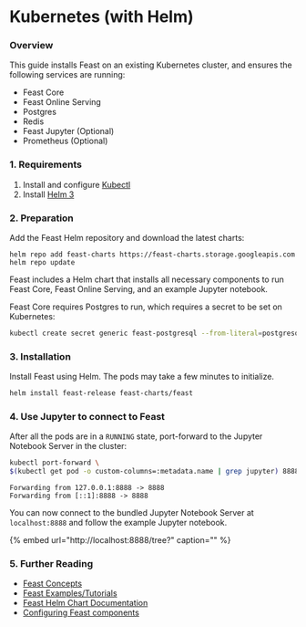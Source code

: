 # Kubernetes \(with Helm\)

### Overview <a id="m_5245424069798496115gmail-overview-1"></a>

This guide installs Feast on an existing Kubernetes cluster, and ensures the following services are running:

* Feast Core
* Feast Online Serving
* Postgres
* Redis
* Feast Jupyter \(Optional\)
* Prometheus \(Optional\)

### 1. Requirements

1. Install and configure [Kubectl](https://kubernetes.io/docs/tasks/tools/install-kubectl/)
2. Install [Helm 3](https://helm.sh/)

### 2. Preparation

Add the Feast Helm repository and download the latest charts:

```text
helm repo add feast-charts https://feast-charts.storage.googleapis.com
helm repo update
```

Feast includes a Helm chart that installs all necessary components to run Feast Core, Feast Online Serving, and an example Jupyter notebook.

Feast Core requires Postgres to run, which requires a secret to be set on Kubernetes: 

```bash
kubectl create secret generic feast-postgresql --from-literal=postgresql-password=password
```

### 3. Installation

Install Feast using Helm. The pods may take a few minutes to initialize.

```bash
helm install feast-release feast-charts/feast
```

### 4. Use Jupyter to connect to Feast

After all the pods are in a `RUNNING` state, port-forward to the Jupyter Notebook Server in the cluster:

```bash
kubectl port-forward \
$(kubectl get pod -o custom-columns=:metadata.name | grep jupyter) 8888:8888
```

```text
Forwarding from 127.0.0.1:8888 -> 8888
Forwarding from [::1]:8888 -> 8888
```

You can now connect to the bundled Jupyter Notebook Server at `localhost:8888` and follow the example Jupyter notebook.

{% embed url="http://localhost:8888/tree?" caption="" %}

### 5. Further Reading

* [Feast Concepts](../../concepts/overview.md)
* [Feast Examples/Tutorials](https://github.com/feast-dev/feast/tree/master/examples)
* [Feast Helm Chart Documentation](https://github.com/feast-dev/feast/blob/master/infra/charts/feast/README.md)
* [Configuring Feast components](../../reference/configuration-reference.md)

